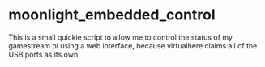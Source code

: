 # moonlight_embedded_control
This is a small quickie script to allow me to control the status of my gamestream pi using a web interface, because virtualhere claims all of the USB ports as its own
